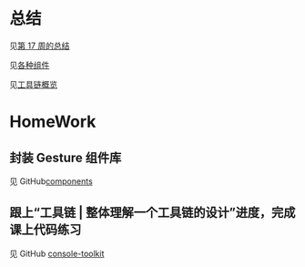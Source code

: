 # 总结
见[第 17 周的总结](https://github.com/wendraw/Frontend-01-Template/blob/master/week17/NOTE.md)

见[各种组件](https://www.yuque.com/wendraw/fe/components)

见[工具链概览](https://www.yuque.com/wendraw/fe/tool-chain-overview)

# HomeWork
## 封装 Gesture 组件库
见 GitHub[components](https://github.com/wendraw/components)

## 跟上“工具链 | 整体理解一个工具链的设计”进度，完成课上代码练习
见 GitHub [console-toolkit](https://github.com/wendraw/Frontend-01-Template/blob/master/week17/console-toolkit)